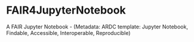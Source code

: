 # FAIR4JupyterNotebook
A FAIR Jupyter Notebook - (Metadata: ARDC template: Jupyter Notebook, Findable, Accessible, Interoperable, Reproducible) 
